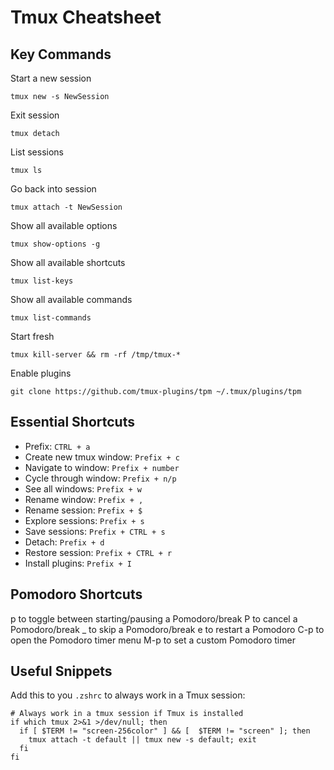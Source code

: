 
# Tmux Cheatsheet

## Key Commands

Start a new session

```shell
tmux new -s NewSession
```

Exit session

```shell
tmux detach
```

List sessions

```shell
tmux ls
```

Go back into session

```shell
tmux attach -t NewSession
```

Show all available options

```shell
tmux show-options -g
```

Show all available shortcuts

```shell
tmux list-keys
```

Show all available commands

```shell
tmux list-commands
```

Start fresh

```shell
tmux kill-server && rm -rf /tmp/tmux-*
```

Enable plugins

```shell
git clone https://github.com/tmux-plugins/tpm ~/.tmux/plugins/tpm
```

## Essential Shortcuts

- Prefix: `CTRL + a`
- Create new tmux window: `Prefix + c`
- Navigate to window: `Prefix + number`
- Cycle through window: `Prefix + n/p`
- See all windows: `Prefix + w`
- Rename window: `Prefix + ,`
- Rename session: `Prefix + $`
- Explore sessions: `Prefix + s`
- Save sessions: `Prefix + CTRL + s`
- Detach: `Prefix + d`
- Restore session: `Prefix + CTRL + r`
- Install plugins: `Prefix + I`

## Pomodoro Shortcuts
<tmux-prefix> p to toggle between starting/pausing a Pomodoro/break
<tmux-prefix> P to cancel a Pomodoro/break
<tmux-prefix> _ to skip a Pomodoro/break
<tmux-prefix> e to restart a Pomodoro
<tmux-prefix> C-p to open the Pomodoro timer menu
<tmux-prefix> M-p to set a custom Pomodoro timer

## Useful Snippets

Add this to you `.zshrc` to always work in a Tmux session:

```shell
# Always work in a tmux session if Tmux is installed
if which tmux 2>&1 >/dev/null; then
  if [ $TERM != "screen-256color" ] && [  $TERM != "screen" ]; then
    tmux attach -t default || tmux new -s default; exit
  fi
fi
```

